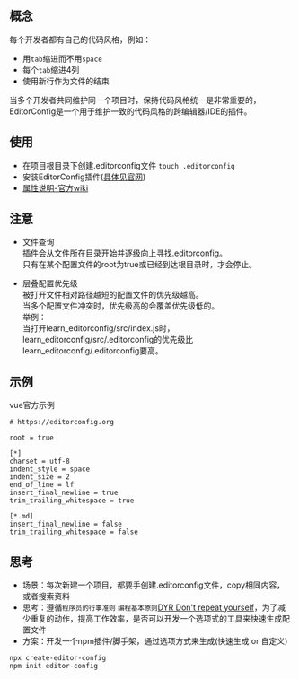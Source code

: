 ## 概念
每个开发者都有自己的代码风格，例如：
* 用`tab`缩进而不用`space`
* 每个`tab`缩进4列
* 使用新行作为文件的结束

当多个开发者共同维护同一个项目时，保持代码风格统一是非常重要的，  
EditorConfig是一个用于维护一致的代码风格的跨编辑器/IDE的插件。

## 使用
* 在项目根目录下创建.editorconfig文件 `touch .editorconfig`  
* 安装EditorConfig插件([具体见官网](https://editorconfig.org/#download))
* [属性说明-官方wiki](https://github.com/editorconfig/editorconfig/wiki/EditorConfig-Properties)

## 注意

* 文件查询  
插件会从文件所在目录开始并逐级向上寻找.editorconfig。  
只有在某个配置文件的root为true或已经到达根目录时，才会停止。

* 层叠配置优先级  
被打开文件相对路径越短的配置文件的优先级越高。  
当多个配置文件冲突时，优先级高的会覆盖优先级低的。  
举例：  
当打开learn_editorconfig/src/index.js时，learn_editorconfig/src/.editorconfig的优先级比learn_editorconfig/.editorconfig要高。

## 示例
vue官方示例
```.editorconfig
# https://editorconfig.org

root = true

[*]
charset = utf-8
indent_style = space
indent_size = 2
end_of_line = lf
insert_final_newline = true
trim_trailing_whitespace = true

[*.md]
insert_final_newline = false
trim_trailing_whitespace = false
```

## 思考
* 场景：每次新建一个项目，都要手创建.editorconfig文件，copy相同内容，或者搜索资料  
* 思考：遵循`程序员的行事准则` `编程基本原则`[DYR Don't repeat yourself](https://zh.wikipedia.org/wiki/%E4%B8%80%E6%AC%A1%E4%B8%94%E4%BB%85%E4%B8%80%E6%AC%A1)，为了减少重复的动作，提高工作效率，是否可以开发一个选项式的工具来快速生成配置文件  
* 方案：开发一个npm插件/脚手架，通过选项方式来生成(快速生成 or 自定义)
```
npx create-editor-config
npm init editor-config
```
